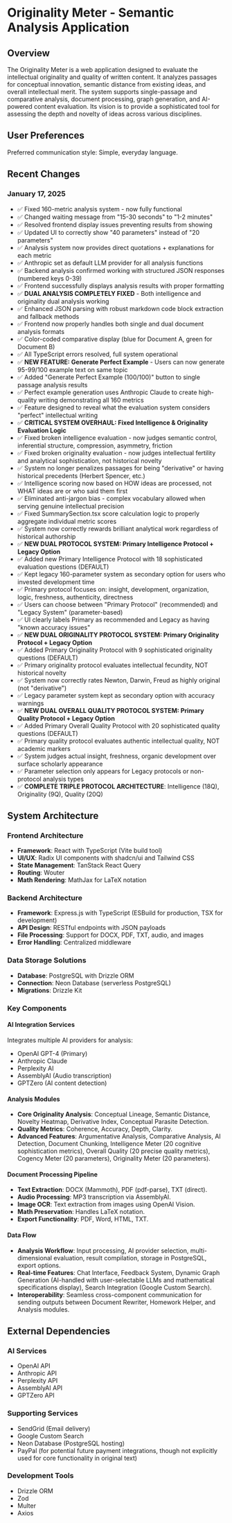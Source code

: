# Originality Meter - Semantic Analysis Application

## Overview

The Originality Meter is a web application designed to evaluate the intellectual originality and quality of written content. It analyzes passages for conceptual innovation, semantic distance from existing ideas, and overall intellectual merit. The system supports single-passage and comparative analysis, document processing, graph generation, and AI-powered content evaluation. Its vision is to provide a sophisticated tool for assessing the depth and novelty of ideas across various disciplines.

## User Preferences

Preferred communication style: Simple, everyday language.

## Recent Changes

### January 17, 2025
- ✅ Fixed 160-metric analysis system - now fully functional
- ✅ Changed waiting message from "15-30 seconds" to "1-2 minutes" 
- ✅ Resolved frontend display issues preventing results from showing
- ✅ Updated UI to correctly show "40 parameters" instead of "20 parameters"
- ✅ Analysis system now provides direct quotations + explanations for each metric
- ✅ Anthropic set as default LLM provider for all analysis functions
- ✅ Backend analysis confirmed working with structured JSON responses (numbered keys 0-39)
- ✅ Frontend successfully displays analysis results with proper formatting
- ✅ **DUAL ANALYSIS COMPLETELY FIXED** - Both intelligence and originality dual analysis working
- ✅ Enhanced JSON parsing with robust markdown code block extraction and fallback methods
- ✅ Frontend now properly handles both single and dual document analysis formats
- ✅ Color-coded comparative display (blue for Document A, green for Document B)
- ✅ All TypeScript errors resolved, full system operational
- ✅ **NEW FEATURE: Generate Perfect Example** - Users can now generate 95-99/100 example text on same topic
- ✅ Added "Generate Perfect Example (100/100)" button to single passage analysis results
- ✅ Perfect example generation uses Anthropic Claude to create high-quality writing demonstrating all 160 metrics
- ✅ Feature designed to reveal what the evaluation system considers "perfect" intellectual writing
- ✅ **CRITICAL SYSTEM OVERHAUL: Fixed Intelligence & Originality Evaluation Logic**
- ✅ Fixed broken intelligence evaluation - now judges semantic control, inferential structure, compression, asymmetry, friction
- ✅ Fixed broken originality evaluation - now judges intellectual fertility and analytical sophistication, not historical novelty
- ✅ System no longer penalizes passages for being "derivative" or having historical precedents (Herbert Spencer, etc.)
- ✅ Intelligence scoring now based on HOW ideas are processed, not WHAT ideas are or who said them first
- ✅ Eliminated anti-jargon bias - complex vocabulary allowed when serving genuine intellectual precision
- ✅ Fixed SummarySection.tsx score calculation logic to properly aggregate individual metric scores
- ✅ System now correctly rewards brilliant analytical work regardless of historical authorship
- ✅ **NEW DUAL PROTOCOL SYSTEM: Primary Intelligence Protocol + Legacy Option**
- ✅ Added new Primary Intelligence Protocol with 18 sophisticated evaluation questions (DEFAULT)
- ✅ Kept legacy 160-parameter system as secondary option for users who invested development time
- ✅ Primary protocol focuses on: insight, development, organization, logic, freshness, authenticity, directness
- ✅ Users can choose between "Primary Protocol" (recommended) and "Legacy System" (parameter-based)
- ✅ UI clearly labels Primary as recommended and Legacy as having "known accuracy issues"
- ✅ **NEW DUAL ORIGINALITY PROTOCOL SYSTEM: Primary Originality Protocol + Legacy Option**
- ✅ Added Primary Originality Protocol with 9 sophisticated originality questions (DEFAULT)
- ✅ Primary originality protocol evaluates intellectual fecundity, NOT historical novelty
- ✅ System now correctly rates Newton, Darwin, Freud as highly original (not "derivative")
- ✅ Legacy parameter system kept as secondary option with accuracy warnings
- ✅ **NEW DUAL OVERALL QUALITY PROTOCOL SYSTEM: Primary Quality Protocol + Legacy Option**
- ✅ Added Primary Overall Quality Protocol with 20 sophisticated quality questions (DEFAULT)
- ✅ Primary quality protocol evaluates authentic intellectual quality, NOT academic markers
- ✅ System judges actual insight, freshness, organic development over surface scholarly appearance
- ✅ Parameter selection only appears for Legacy protocols or non-protocol analysis types
- ✅ **COMPLETE TRIPLE PROTOCOL ARCHITECTURE**: Intelligence (18Q), Originality (9Q), Quality (20Q)

## System Architecture

### Frontend Architecture
- **Framework**: React with TypeScript (Vite build tool)
- **UI/UX**: Radix UI components with shadcn/ui and Tailwind CSS
- **State Management**: TanStack React Query
- **Routing**: Wouter
- **Math Rendering**: MathJax for LaTeX notation

### Backend Architecture
- **Framework**: Express.js with TypeScript (ESBuild for production, TSX for development)
- **API Design**: RESTful endpoints with JSON payloads
- **File Processing**: Support for DOCX, PDF, TXT, audio, and images
- **Error Handling**: Centralized middleware

### Data Storage Solutions
- **Database**: PostgreSQL with Drizzle ORM
- **Connection**: Neon Database (serverless PostgreSQL)
- **Migrations**: Drizzle Kit

### Key Components

#### AI Integration Services
Integrates multiple AI providers for analysis:
- OpenAI GPT-4 (Primary)
- Anthropic Claude
- Perplexity AI
- AssemblyAI (Audio transcription)
- GPTZero (AI content detection)

#### Analysis Modules
- **Core Originality Analysis**: Conceptual Lineage, Semantic Distance, Novelty Heatmap, Derivative Index, Conceptual Parasite Detection.
- **Quality Metrics**: Coherence, Accuracy, Depth, Clarity.
- **Advanced Features**: Argumentative Analysis, Comparative Analysis, AI Detection, Document Chunking, Intelligence Meter (20 cognitive sophistication metrics), Overall Quality (20 precise quality metrics), Cogency Meter (20 parameters), Originality Meter (20 parameters).

#### Document Processing Pipeline
- **Text Extraction**: DOCX (Mammoth), PDF (pdf-parse), TXT (direct).
- **Audio Processing**: MP3 transcription via AssemblyAI.
- **Image OCR**: Text extraction from images using OpenAI Vision.
- **Math Preservation**: Handles LaTeX notation.
- **Export Functionality**: PDF, Word, HTML, TXT.

#### Data Flow
- **Analysis Workflow**: Input processing, AI provider selection, multi-dimensional evaluation, result compilation, storage in PostgreSQL, export options.
- **Real-time Features**: Chat Interface, Feedback System, Dynamic Graph Generation (AI-handled with user-selectable LLMs and mathematical specifications display), Search Integration (Google Custom Search).
- **Interoperability**: Seamless cross-component communication for sending outputs between Document Rewriter, Homework Helper, and Analysis modules.

## External Dependencies

### AI Services
- OpenAI API
- Anthropic API
- Perplexity API
- AssemblyAI API
- GPTZero API

### Supporting Services
- SendGrid (Email delivery)
- Google Custom Search
- Neon Database (PostgreSQL hosting)
- PayPal (for potential future payment integrations, though not explicitly used for core functionality in original text)

### Development Tools
- Drizzle ORM
- Zod
- Multer
- Axios